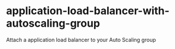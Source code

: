 # application-load-balancer-with-autoscaling-group
Attach a application load balancer to your Auto Scaling group
